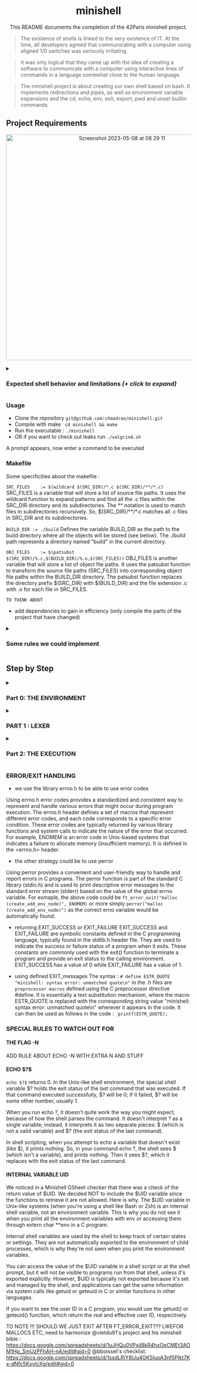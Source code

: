 
# <h1 align = "center"> minishell </h1>

<p align="center"> This README documents the completion of the 42Paris minishell project.</p>

> The existence of shells is linked to the very existence of IT. At the time, all developers agreed that communicating with a computer using aligned 1/0 switches was seriously irritating.

> It was only logical that they came up with the idea of creating a software to communicate with a computer using interactive lines of commands in a language somewhat close to the human language.

> The minishell project is about creating our own shell based on bash. It implements redirections and pipes, as well as environment variable expansions and the cd, echo, env, exit, export, pwd and unset builtin commands.

<h2> Project Requirements </h2>

<p align = "center">
<img width="616" alt="Screenshot 2023-05-08 at 08 29 11" src="https://user-images.githubusercontent.com/113340699/236750719-1f037981-0d76-4674-9a91-bdae3deaae1a.png">
</p>

<details>
<summary><h3>Expected shell behavior and limitations <i>(+ click to expand)</i> </h3></summary>


* Display a **prompt** when waiting for a new command.
* Have a working **history**.
* Search and launch the right executable (based on the PATH variable or using a relative or an absolute path).
* Not use more than **one global variable**. Think about it. You will have to explain its purpose.
* Not interpret unclosed quotes or special characters which are not required by the subject such as \ (backslash) or ; (semicolon).
* Handle ’ (single quote) which should prevent the shell from interpreting the metacharacters in the quoted sequence.
* Handle " (double quote) which should prevent the shell from interpreting the metacharacters in the quoted sequence except for $ (dollar sign).

* Implement **redirections**:
	◦ < should redirect input.
	◦ > should redirect output.
	◦ << should be given a delimiter, then read the input until a line containing the delimiter is seen. However, it doesn’t have to update the history!
	◦ >> should redirect output in append mode.
* Implement **pipes** (| character). The output of each command in the pipeline is connected to the input of the next command via a pipe.
* Handle **environment variables** ($ followed by a sequence of characters) which should expand to their values.
* Handle $? which should expand to the exit status of the most recently executed foreground pipeline.
* Handle ctrl-C, ctrl-D and ctrl-\ which should behave like in bash.
* In interactive mode:
	◦ ctrl-C displays a new prompt on a new line.
	◦ ctrl-D exits the shell.
	◦ ctrl-\ does nothing.

* Your shell must implement the following **builtins**:
	◦ echo with option -n   
	◦ cd with only a relative or absolute path.   
	◦ pwd with no options   
	◦ export with no options    
	◦ unset with no options   
	◦ env with no options or arguments   
	◦ exit with no options  

The readline() function can cause memory leaks. We don’t have to fix them.
</details>

<h3>Usage</h3>

* Clone the repository ```git@github.com:chmadran/minishell.git```  
* Compile with make ``` cd minishell && make```  
* Run the executable : ```./minishell```  
* OR if you want to check out leaks run ```./valgrind.sh```  

A prompt appears, now enter a command to be executed

<h3>Makefile</h3>

Some specificities about the makefile : 

```SRC_FILES	:= $(wildcard $(SRC_DIR)/*.c $(SRC_DIR)/**/*.c)```
SRC_FILES is a variable that will store a list of source file paths. It uses the wildcard function to expand patterns and find all the .c files within the SRC_DIR directory and its subdirectories. The ** notation is used to match files in subdirectories recursively. So, $(SRC_DIR)/**/*.c matches all .c files in SRC_DIR and its subdirectories.

```BUILD_DIR := ./build``` 
Defines the variable BUILD_DIR as the path to the build directory where all the objects will be stored (see below). The ./build path represents a directory named "build" in the current directory.

```OBJ_FILES	:= $(patsubst $(SRC_DIR)/%.c,$(BUILD_DIR)/%.o,$(SRC_FILES))```
OBJ_FILES is another variable that will store a list of object file paths. It uses the patsubst function to transform the source file paths (SRC_FILES) into corresponding object file paths within the BUILD_DIR directory. The patsubst function replaces the directory prefix $(SRC_DIR) with $(BUILD_DIR) and the file extension .c with .o for each file in SRC_FILES.



```TO THINK ABOUT```

- add dependencies to gain in efficiency (only compile the parts of the project that have changed)

<details>
<summary><h3>Some rules we could implement</h3></summary>
* only include libraries in ```minishell.h```   
* therefore include ```minishell.h``` in each .c file   
* all the error messages are declared in the ```exit.h``` file   
* to be able to use the global variable add ```extern t_master	g_master;``` to .h files   
* never push with leaks OR with norm errors   
* open an issue if you see some commands that segfaults but is not urgent (or is a simple enhancement), using the format : current behaviour/expected behaviour   
* calloc not malloc   
</details>

<h2>Step by Step </h2>

<details>
<summary><h3>Part 0: THE ENVIRONMENT</h3></summary>

Sometimes it is useful to communicate with a program in a semi-permanent way, so that you do not need to specify a command-line option every time you type the command to execute the program. One way to do this is to generate a configuration file, in which you can store data that will be used by the program every time it is run. This approach is typically useful if you have a large amount of data that you want to pass to a program every time it runs, or if you want the program itself to be able to change the data.

Environment variables are a small amount of data that needs to be passed to a program every time it runs but it is provided with a more lightweight approach to a configuration file. Environment variables, sometimes called shell variables, are usually set with the export command in the shell. Standard environment variables are used for information about your home directory, terminal type, and so on; you can define additional variables for other purposes. The set of all environment variables that have values is collectively known as the environment.

Environment variables are stored in a special array that can be read by your main function. Envp is an array of strings, just as argv is. It consists of a list of the environment variables of your shell, in the following format: NAME=value. Just as you can manually process command-line options from argv, so can you manually process environment variables from envp. However, the simplest way to access the value of an environment variable is with the getenv function, defined in the system header stdlib.h. It takes a single argument, a string containing the name of the variable whose value you wish to discover. It returns that value, or a null pointer if the variable is not defined.

Going back to how to get the environment variables if you're not allowed to use getenv like at 42, the main function can take zero to three parameters, the third of which is envp, an array of pointeurs to your machine's environment's variables that ends with a null pointer :  

 ```
int main( void )
int main( int argc, char *argv[] )
int main( int argc, char *argv[], char *envp[] )
 ```

After check, we realised the usage of a third argument like this ```int	main(int ac, char **av, char **envp)``` is not specified in the C standard or POSIX (see this stack overflow thread: https://stackoverflow.com/questions/10321435/is-char-envp-as-a-third-argument-to-main-portable). As a reminder, POSIX refers to a set of standardized functions, variables, and definitions that provide a consistent interface for developers to write software that can run on any POSIX-compliant operating system. A POSIX-compliant method to get all is the extern char **environ :

```
int	main(void)
{
	extern char	**environ; // this variable
	char		**env;

	env = environ;
	while (*env)
	{
		printf("%s\n", *env);
		env++;
	}

}
```
We need to get access and therefore store the environement variables in minishell because if the command inputted by the user is a builtin we have been asked to recreate, it will run our implementation of this function, otherwise it will look for the corresponding executable in the directories contained in the PATH environment variable. Therefore, at the beggining of our programm :  

- [ ] ```manage_environment``` is launched and calls the extern char **environ that is passed to a function that will fill a structure with its content
- [ ] in minishell.h file, you'll find the structure for the environment that has three values : char *name, char *value and a pointer to the next node s_env *next, this structure is itself accessible through the global master structure
- [ ] in env.c, the function ```manage_environment``` browses through the char **environ and sends each char * (e.g "USER=chmadran") to a node creator function ```create_add_env_node``` that takes name (USER) and value (chmadran) and the env_list we're filling as parameters.
- [ ] if the environment is empty when the program is launched, ```manage_empty_environment``` fills the shell level, working directory (PWD) and _ as these would be set automatically even if you tried to run bash without env variables e.g with ```env -i``` see https://unix.stackexchange.com/questions/48994/how-to-run-a-program-in-a-clean-environment-in-bash


Source : http://crasseux.com/books/ctutorial/Environment-variables.html
Source : https://github.com/mavileo/minishell-42
 </details>

<details>
<summary><h3>PART 1 : LEXER </h3></summary>
The goal of the lexer in minishell is to (i) exit if there is an incorrect input (e.g an open double quote or extra and/or invalid operators) otherwise it is (ii) to sort and store the input in a linked list so it can eventually be executed. This process is called the tokenisation.

<h4>1. GETTING A PROMPT</h4>

To collect the input, we use ```readline``` which takes the prompt as argument. For example, our minishell displays ```minishell: ``` when launched, ```readline``` then returns a char * we named ```input_text``` that is the user's input. ```input_text``` is passed as argument to the lexer ready for the tokenisation process. Readline is a function allowed by the subject but be careful as it leaks. From this point onwards, one needs to use the script ```valgrind.sh``` to actually test the program without encountering the readline leaks.  

At this stage, set up the signals so you can actually loop on the readline function until sending a CTRL+D to end the programme, or a CTRL+C to get a new clean prompt. As a reminder, SIGINT = CTRL +C and SIGQUIT = CTRL + D. We'll use the simple signal function here as we dont need any information that would be stored in the```sigaction``` structure we'd normally be expected to use. We only add a handler for `SIGINT` (CTRL+C) that clears the prompt, prints "^C\n" and opens a new prompt. For CTRL+D (`SIGQUIT`), we specify that the "handler" is `SIG_IGN` meaning signal ignore and we check whether the readline buffer is empty. If so, it means we sent a CTRL+D and we clean the memory before exiting the programme. 

Things to note : 
* ```rl_catch_signals``` is used to control whether Readline should catch signals or let them be handled by the signal handlers defined in the programme. It is set to 0, which means that Readline is instructed not to catch signals. Instead, we have defined its signal handlers for specific signals, such as SIGQUIT and SIGINT.
* you *will* get a linker command failed error if you don't amend your Makefile at this stage to include the readline library, yes your Makefile. Simply add the following ```-lreadline``` to your include flags
* Finally, `add_history` is a function that is in the stdio library and it will allow to use the up and down arroy to check previous (non-empty) inputs as it is asked in the subject to have a working history

<h4>2. CREATING A TOKEN_LIST</h4>

Tokenization is the process of breaking a string (input line) into individual meaningful units called tokens. Tokens can represent different elements of the input, such as commands, arguments, operators, and symbols. The lexer recognizes specific patterns in the input and creates a linked list of tokens, where each node contains a token string and a token type.

Now, in the global structure `g_master`, we have a variable called `t_token *token_list;`. This is a pointer to a the token list. A token is composed of (i) a type that is OPERATOR OR COMMAND, (ii) a data (the command or NULL if the token is of type OPERATOR), and a pointer to the previous and to the next tokens of the list. We now need to fill this token_list with the user input that has been retrieved by the readline function and stored in `g_master.line_read`. 

We will check at this stage whether there is an uneven number of single or double quotes since we can just exit directly if so. We do this with `unclosed_quotes` but the specificities here are 1. that if we have a backslash before the quote`\'` then it is not interpreted as an opening/closing one but as a simple character (basically as anything but a quote) and 2. that if we have a backslash before a backslash before the quote `\\'` the the first backslash cancels the second and the quote IS considered as a quote and not a simple character. This applies to both single and double quotes.

Then we enter in the `manage_token` function that will create each token node and fill out the token list. `start_operator` starts by checking whether the first character of `line_read` is an operator as this would be an error in input. If it is a PIPE, it prints the predefined macro  "minishell: syntax error: unexpected token '%c'\n" (Error String Unexpected or ESTR_UNEXP) else if it's an operator of any other type is prints the predefined macro "minishell: syntax error near unexpected token 'newline'\n" (Error String Operator Start or ESTR_OPSTART). Else if it's a builtin it starts the token_list.

The two main functions of `manage_token` are `check_token_type` and `trim_spaces`. `check_token_type` browses through the operators we need to handle's list and if one is found associates the type to the operator enum. If no operator is found, the type is COMMAND. To make enums clearer look at the minishell.h file and see how COMMAND = 0, PIPE = 1 etc. So type = 1 = T_PIPE :) `trim_spaces` on the other hand returns a char * data that will fill out the token, if the token is an operator that data is set to NULL.

The final checks at this stage are `is_heredoc_pipe` that checks whether there's a pipe followed by nothing which would open a heredoc pipe but in our program simply displays an error message and opens a new prompt; and `is_clean` that checks whether there are two different or similar operators following each other (so operator, space, operator) which is an invalid input.

If `launch_lexer` exits successfully, we move on to the execution.

Things to note : 
* use `print_token_list` to test the output of the token_list, maybe thats where your error lies
* the function `is_in_quotes` allows us to check whether an input is within quote so that its counted as part of a single "argument". For example, a pipe within a quoted argument is part of the string it belongs to, it doesnt create a new token.

</details>

<details>
<summary><h3>Part 2: THE EXECUTION</h3></summary>

<h4>1. PREPARING FOR EXECUTION</h4>

The exec launcher function called `launch_execution` starts by preparing the execution.

<h4>1.1 PREPARING FOR EXECUTION</h4>

`create_arguments` creates an argument under the format int argc, char **argv. To create the char **, we malloc by the number of spaces (that have been trimmed previously so no risk of extra ones) and then `split_args` fills out the argv from the token data. Then argc is just the number of char * in argv.

Things to note are that we must be careful of quoted/unquoted arguments, and we implemented special rules for backslash. The function `clean_arg` cleans the final argv before it is stored (even reallocating the right amount of memory). At this stage, handling backslashes makes the code much more complex, we might want to remove these parts. 

<h4>1.2 EXPANDING THE INPUT</h4>

At this stage, the function `launch_expansion` will start looking for `$` characters. If one is found then a substring of the corresponding argv is sent to an expansion processer, that's `process_expansion_replace`. If the character following the dollar sign is a question mark `?` then it means the expansion will replace argv[i] (`$?`) by the exit code found in the global structure master. If no question mark is found right after the dollar sign, then we are looking for an environment variable matching the string following the dollar sign, until the next space, for example "$USER fenkfnek" here we will look for the `USER` environment variable. If found, we replace `argv[i] = $USER fenkfnek` by `argv[i] = "chmadran fenkfnek` that is the environment variable found. Else we replace with nothing !

<h4>1.3 BUILTIN OR COMMAND ?</h4>

We start by look at argv[0] in `find_arg_type` and assigning it a type following an enum you'll find in`minishell.h`. It can be either one of the builtins we had to recreate ELSE it is a type OTHER (potentiallya command / builtin we didnt have to recreate) or an ERROR.  Then we `execute_command_or_builtin`, indeed if the type is ERROR we start by handling it by printing the correct error message and assigning the exit_code to 127. Now if the type is not ERROR and not OTHERS it means its a builtin we had to recreate. We send our exec arg to `execute_builtin` and then to the correct recreated builtin function (cd, echo, env, export, exit, pwd or unset). Finally, if the type is neither ERROR nor a known BUILTIN then it's OTHERS. The exec arg is sent to `execute_command` that will `search_path_command` check if the command sent as argv[0] is an existing pathname under the environment variable `PATH`. If not, the path is set to DEFAULT_PATH_1 (a standard set of directories where system executables are usually located) and (DEFAULT_PATH_2: This is an additional default directory path).

Else, it then splits the PATH string into an array of individual paths using ft_split, which splits the string based on the delimiter :. This will give an array (paths) containing individual directories where the command might be located. The function then iterates through each path in the paths array and appends the command name to the path to create a full pathname. It checks if the file with the generated pathname exists and is executable (X_OK indicates executable permission). If it finds an executable file, it returns the full pathname. If the command is not found in any of the directories in the PATH or default paths, it returns NULL, indicating that the command was not found.

Overall, this mechanism allows the code to search for the command in different directories specified in the PATH or fall back to the default directories if the PATH environment variable is not available or not set. This ensures that the shell can find and execute common commands, even when the PATH variable is not explicitly set in the environment.

Things to note :   
*  When we check if an entry is a directory, the correct type for representing a directory stream in C is DIR, and it is typically used in conjunction with the `opendir`, `readdir`, and `closedir` functions from the `<dirent.h>` header
*  An alternative to check if an entry is a directory is to use the `struct stat` is a C structure defined in the `<sys/stat.h> header (or <sys/types.h> and <sys/stat.h> headers on some systems).` It is commonly used to store information about files and file systems. This structure is filled with file system metadata retrieved by functions like stat, lstat, fstat, etc. In this case, wecould have used the S_ISDIR macro which is a conditional macro provided in `<sys/stat.h>` that checks whether the st_mode member of the struct stat indicates that the file is a directory. It evaluates to a non-zero value (true) if the file is a directory and 0 (false) otherwise. For readability, we decided to use a simple `is_directory` function.
* The `access` function in C is used to check the accessibility of a file with respect to the permissions of the calling process. It is declared in the `<unistd.h>` header. The second argument, mode, is an integer representing the mode of access you want to check. One of the possible values for the mode argument is X_OK, which is used to check if a file is executable (has the execute permission bit set) by the calling process.


<h4>1.4. CODING THE REQUIRED BUILTINS</h4>

The subject of minishell asks us to implement some builtins : `cd, echo, env, export, exit, pwd and unset`. Therefore, we must recode them. Very concisely...

<h5>CD</h5>

The CD builtins if sent without any argument simply searches for the environment variable "HOME" and returns to its path, so to the home directory. You can use `chdir()` which is a system call and a C library function used to change the current working directory of a process. It stands for "change directory." The current working directory is the base directory from which all relative pathnames are resolved. If the HOME directory is valid then the environment variable PWD ("Present Working Directory") is updated. If an argument is given to the `cd` buitlins then we check if its a valid directory and if so the PWD environment variable is updated to the value of that new directory and chdir changes it. 

<h5>ECHO</h5>

We are asked to recreate the `echo` builtins with a potential `-n` flag. So here we use a flag to check if `-n` is present in the input, ifso the flag is set to true, else it stays at false. Then we simply print the arguments of echo on the regular STDOUT, and with a space between each word. If there is no flag `-n` we add a newline after the word, else we dont.

<h5>ENV</h5>

Simply prints the environment list.

<h5>EXIT</h5>

Simply clean the programm and use `exit` to leave it. 

<h5>EXPORT</h5>

If only `export` is sent as argument, we print each variable of the environment list preceded with theword `export` (yes that's it). If an argument is sent to export, we check if (1) its an existing environment variable, if so and its syntaxed a follows NAME=VALUE, we replace the current value of the environment variable found NAME by the new VALUE; (2) else we just add it to the environment variable lists, even if the value is empty.

<h5>PWD</h5>

We use `getcwd()` which is a C library function and system call used to get the current working directory of a process in a Unix-based operating system to print the working directory. Indeed, the name of the function stands for "get current working directory." The current working directory is the base directory from which all relative pathnames are resolved. It takes two parameters :
	* buf: A pointer to a buffer where the current working directory path will be stored.  
	* size: The size of the buffer provided (buf).  
 
<h5>UNSET</h5>

`Unset` is used to remove environment variables. So we browse through the environment variable and if found we remove it. 

</details>

<summary><h3>ERROR/EXIT HANDLING</h3></summary>

* we use the library errno.h to be able to use error codes

Using errno.h error codes provides a standardized and consistent way to represent and handle various errors that might occur during program execution. The errno.h header defines a set of macros that represent different error codes, and each code corresponds to a specific error condition. These error codes are typically returned by various library functions and system calls to indicate the nature of the error that occurred. For example, ENOMEM is an error code in Unix-based systems that indicates a failure to allocate memory (insufficient memory). It is defined in the <errno.h> header.

* the other strategy could be to use perror

Using perror provides a convenient and user-friendly way to handle and report errors in C programs. The perror function is part of the standard C library (stdio.h) and is used to print descriptive error messages to the standard error stream (stderr) based on the value of the global errno variable. For exmaple, the above code could be ```ft_error_exit("malloc (create_add_env_node)", ENOMEM)``` or more simply ```perror("malloc (create_add_env_node)")``` as the correct erno variable would be automatically found.

* returning EXIT_SUCCESS or EXIT_FAILURE
EXIT_SUCCESS and EXIT_FAILURE are symbolic constants defined in the C programming language, typically found in the stdlib.h header file. They are used to indicate the success or failure status of a program when it exits. These constants are commonly used with the exit() function to terminate a program and provide an exit status to the calling environment. EXIT_SUCCESS has a value of 0 while EXIT_FAILURE has a value of 1.

* using defined EXIT_messages
The syntax : `# define ESTR_QUOTE "minishell: syntax error: unmatched quote\n"` in the .h files are `preprocessor macros` defined using the C preprocessor directive #define. It is essentially a text substitution mechanism, where the macro ESTR_QUOTE is replaced with the corresponding string value "minishell: syntax error: unmatched quote\n" wherever it appears in the code. It can then be used as follows in the code : ` printf(ESTR_QUOTE);`


<summary><h3>SPECIAL RULES TO WATCH OUT FOR</h3></summary>

<h4>THE FLAG -N</h4>
ADD RULE ABOUT ECHO -N WITH EXTRA N AND STUFF

<h4>ECHO $?$</h4>

`echo $?$` returns 0. In the Unix-like shell environment, the special shell variable $? holds the exit status of the last command that was executed. If that command executed successfully, $? will be 0; if it failed, $? will be some other number, usually 1.

When you run echo $?$, it doesn't quite work the way you might expect, because of how the shell parses the command. It doesn't interpret $?$ as a single variable; instead, it interprets it as two separate pieces: $ (which is not a valid variable) and $? (the exit status of the last command).

In shell scripting, when you attempt to echo a variable that doesn't exist (like $), it prints nothing. So, in your command echo $?$, the shell sees $ (which isn't a variable), and prints nothing. Then it sees $?, which it replaces with the exit status of the last command.

<h4>INTERNAL VARIABLE UID</h4>
We noticed in a Minishell GSheet checker that there was a check of the return value of $UID. We decided NOT to include the $UID variable since the functions to retrieve it are not allowed. Here is why. The $UID variable in Unix-like systems (when you're using a shell like Bash or Zsh) is an internal shell variable, not an environment variable. This is why you do not see it when you print all the environment variables with env or accessing them through extern char **env in a C program.

Internal shell variables are used by the shell to keep track of certain states or settings. They are not automatically exported to the environment of child processes, which is why they're not seen when you print the environment variables.

You can access the value of the $UID variable in a shell script or at the shell prompt, but it will not be visible to programs run from that shell, unless it's exported explicitly. However, $UID is typically not exported because it's set and managed by the shell, and applications can get the same information via system calls like getuid or geteuid in C or similar functions in other languages.

If you want to see the user ID in a C program, you would use the getuid() or geteuid() function, which return the real and effective user ID, respectively.
</details> 

TO NOTE !!! SHOULD WE JUST EXIT AFTER FT_ERROR_EXIT??? LIKEFOR MALLOCS ETC, need to harmonize
@vietdu91's project and his minishell bible : https://docs.google.com/spreadsheets/d/1uJHQu0VPsjjBkR4hxOeCMEt3AOM1Hp_SmUzPFhAH-nA/edit#gid=0
@bboisset's checklist: https://docs.google.com/spreadsheets/d/1ssdLRjY8lJu4GK5IuoA3nf5Plkt7Kx-dNfc5KxvIcXg/edit#gid=0
